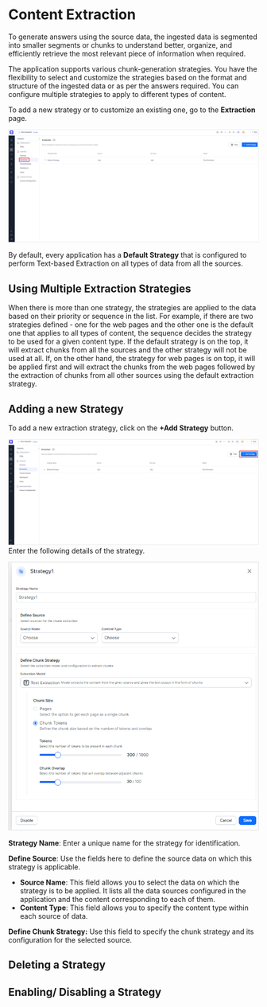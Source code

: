 # Content Extraction

To generate answers using the source data, the ingested data is segmented into smaller segments or chunks to understand better, organize, and efficiently retrieve the most relevant piece of information when required. 

The application supports various chunk-generation strategies. You have the flexibility to select and customize the strategies based on the format and structure of the ingested data or as per the answers required. You can configure multiple strategies to apply to different types of content. 

To add a new strategy or to customize an existing one, go to the **Extraction** page.

![Extraction Home](../images/extraction-home.png "Extraction Home")

By default, every application has a **Default Strategy** that is configured to perform Text-based Extraction on all types of data from all the sources.

## Using Multiple Extraction Strategies

When there is more than one strategy, the strategies are applied to the data based on their priority or sequence in the list. For example, if there are two strategies defined - one for the web pages and the other one is the default one that applies to all types of content, the sequence decides the strategy to be used for a given content type. If the default strategy is on the top, it will extract chunks from all the sources and the other strategy will not be used at all. If, on the other hand, the strategy for web pages is on top, it will be applied first and will extract the chunks from the web pages followed by the extraction of chunks from all other sources using the default extraction strategy.  

<add screenshot>

## Adding a new Strategy

To add a new extraction strategy, click on the **+Add Strategy** button.

![Add a new Strategy](../images/add-strategy.png "Add a new strategy")
Enter the following details of the strategy.

![Add Widget](../images/add-strategy-widget.png "Add Widget")

**Strategy Name**: Enter a unique name for the strategy for identification. 

**Define Source**: Use the fields here to define the source data on which this strategy is applicable. 



* **Source Name**: This field allows you to select the data on which the strategy is to be applied. It lists all the data sources configured in the application and the content corresponding to each of them. 
* **Content Type**: This field allows you to specify the content type within each source of data. 

**Define Chunk Strategy:** Use this field to specify the chunk strategy and its configuration for the selected source. 	


## Deleting a Strategy


## Enabling/ Disabling a Strategy
